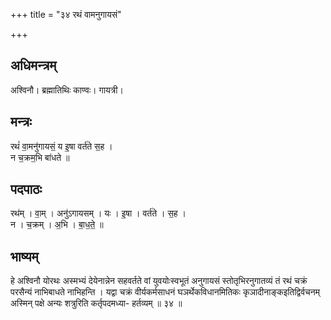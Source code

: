 +++
title = "३४ रथं वामनुगायसं"

+++
## अधिमन्त्रम्
अश्विनौ। ब्रह्मातिथिः काण्वः। गायत्री।

## मन्त्रः
रथं॑ वा॒मनु॑गायसं॒ य इ॒षा वर्त॑ते स॒ह ।  
न च॒क्रम॒भि बा॑धते ॥

## पदपाठः
रथ॑म् । वा॒म् । अनु॑ऽगायसम् । यः । इ॒षा । वर्त॑ते । स॒ह ।  
न । च॒क्रम् । अ॒भि । बा॒ध॒ते॒ ॥

## भाष्यम्
हे अश्विनौ योरथः अस्मभ्यं देयेनान्नेन सहवर्तते वां युवयोःस्वभूतं अनुगायसं स्तोतृभिरनुगातव्यं तं रथं चक्रं परसैन्यं नाभिबाधते नाभिहन्ति । यद्वा चक्रं वीर्यकर्मसाधनं घञर्थेकविधानमितिकः कृञादीनाङ्कइतिद्विर्वचनम् अस्मिन् पक्षे अन्यः शत्रुरिति कर्तृपदमध्या- हर्तव्यम् ॥ ३४ ॥